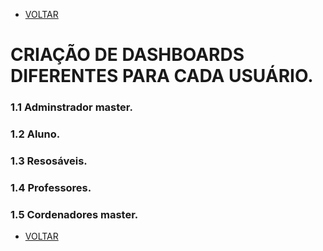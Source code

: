 - [VOLTAR](documentatian.md)
# CRIAÇÃO DE DASHBOARDS DIFERENTES PARA CADA USUÁRIO.

### 1.1 Adminstrador master.
### 1.2 Aluno.
### 1.3 Resosáveis.
### 1.4 Professores.
### 1.5 Cordenadores master.

- [VOLTAR](documentatian.md)